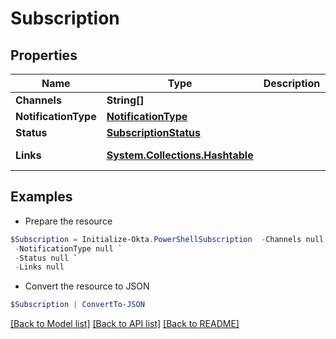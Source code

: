 # Subscription
## Properties

Name | Type | Description | Notes
------------ | ------------- | ------------- | -------------
**Channels** | **String[]** |  | [optional] 
**NotificationType** | [**NotificationType**](NotificationType.md) |  | [optional] 
**Status** | [**SubscriptionStatus**](SubscriptionStatus.md) |  | [optional] 
**Links** | [**System.Collections.Hashtable**](SystemCollectionsHashtable.md) |  | [optional] [readonly] 

## Examples

- Prepare the resource
```powershell
$Subscription = Initialize-Okta.PowerShellSubscription  -Channels null `
 -NotificationType null `
 -Status null `
 -Links null
```

- Convert the resource to JSON
```powershell
$Subscription | ConvertTo-JSON
```

[[Back to Model list]](../README.md#documentation-for-models) [[Back to API list]](../README.md#documentation-for-api-endpoints) [[Back to README]](../README.md)

